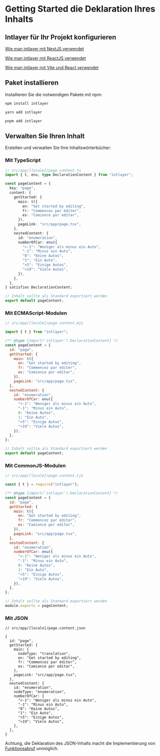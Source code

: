 # Getting Started die Deklaration Ihres Inhalts

## Intlayer für Ihr Projekt konfigurieren

[Wie man intlayer mit NextJS verwendet](https://github.com/aymericzip/intlayer/blob/main/docs/de/intlayer_with_nextjs_15.md)

[Wie man intlayer mit ReactJS verwendet](https://github.com/aymericzip/intlayer/blob/main/docs/de/intlayer_with_create_react_app.md)

[Wie man intlayer mit Vite und React verwendet](https://github.com/aymericzip/intlayer/blob/main/docs/de/intlayer_with_vite+react.md)

## Paket installieren

Installieren Sie die notwendigen Pakete mit npm:

```bash
npm install intlayer
```

```bash
yarn add intlayer
```

```bash
pnpm add intlayer
```

## Verwalten Sie Ihren Inhalt

Erstellen und verwalten Sie Ihre Inhaltswörterbücher:

### Mit TypeScript

```typescript
// src/app/[locale]/page.content.ts
import { t, enu, type DeclarationContent } from "intlayer";

const pageContent = {
  key: "page",
  content: {
    getStarted: {
      main: t({
        en: "Get started by editing",
        fr: "Commencez par éditer",
        es: "Comience por editar",
      }),
      pageLink: "src/app/page.tsx",
    },
    nestedContent: {
      id: "enumeration",
      numberOfCar: enu({
        "<-1": "Weniger als minus ein Auto",
        "-1": "Minus ein Auto",
        "0": "Keine Autos",
        "1": "Ein Auto",
        ">5": "Einige Autos",
        ">19": "Viele Autos",
      }),
    },
  },
} satisfies DeclarationContent;

// Inhalt sollte als Standard exportiert werden
export default pageContent;
```

### Mit ECMAScript-Modulen

```javascript
// src/app/[locale]/page.content.mjs

import { t } from "intlayer";

/** @type {import('intlayer').DeclarationContent} */
const pageContent = {
  id: "page",
  getStarted: {
    main: t({
      en: "Get started by editing",
      fr: "Commencez par éditer",
      es: "Comience por editar",
    }),
    pageLink: "src/app/page.tsx",
  },
  nestedContent: {
    id: "enumeration",
    numberOfCar: enu({
      "<-1": "Weniger als minus ein Auto",
      "-1": "Minus ein Auto",
      0: "Keine Autos",
      1: "Ein Auto",
      ">5": "Einige Autos",
      ">19": "Viele Autos",
    }),
  },
};

// Inhalt sollte als Standard exportiert werden
export default pageContent;
```

### Mit CommonJS-Modulen

```javascript
// src/app/[locale]/page.content.cjs

const { t } = require("intlayer");

/** @type {import('intlayer').DeclarationContent} */
const pageContent = {
  id: "page",
  getStarted: {
    main: t({
      en: "Get started by editing",
      fr: "Commencez par éditer",
      es: "Comience por editar",
    }),
    pageLink: "src/app/page.tsx",
  },
  nestedContent: {
    id: "enumeration",
    numberOfCar: enu({
      "<-1": "Weniger als minus ein Auto",
      "-1": "Minus ein Auto",
      0: "Keine Autos",
      1: "Ein Auto",
      ">5": "Einige Autos",
      ">19": "Viele Autos",
    }),
  },
};

// Inhalt sollte als Standard exportiert werden
module.exports = pageContent;
```

### Mit JSON

```json5
// src/app/[locale]/page.content.json

{
  id: "page",
  getStarted: {
    main: {
      nodeType: "translation",
      en: "Get started by editing",
      fr: "Commencez par éditer",
      es: "Comience por editar",
    },
    pageLink: "src/app/page.tsx",
  },
  nestedContent: {
    id: "enumeration",
    nodeType: "enumeration",
    numberOfCar: {
      "<-1": "Weniger als minus ein Auto",
      "-1": "Minus ein Auto",
      "0": "Keine Autos",
      "1": "Ein Auto",
      ">5": "Einige Autos",
      ">19": "Viele Autos",
    },
  },
}
```

Achtung, die Deklaration des JSON-Inhalts macht die Implementierung von [Funktionsabruf](https://github.com/aymericzip/intlayer/blob/main/docs/de/content_declaration/function_fetching.md) unmöglich.
